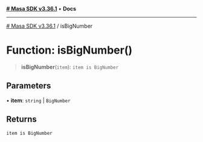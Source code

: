 [**# Masa SDK v3.36.1**](../README.md) • **Docs**

***

[# Masa SDK v3.36.1](../globals.md) / isBigNumber

# Function: isBigNumber()

> **isBigNumber**(`item`): `item is BigNumber`

## Parameters

• **item**: `string` \| `BigNumber`

## Returns

`item is BigNumber`
